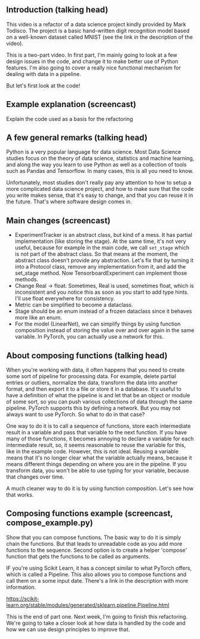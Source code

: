 ## Introduction (talking head)

This video is a refactor of a data science project kindly provided by Mark Todisco. The project is a basic hand-written digit recognition model based on a well-known dataset called MNIST (see the link in the description of the video).

This is a two-part video. In first part, I'm mainly going to look at a few design issues in the code, and change it to make better use of Python features. I'm also going to cover a really nice functional mechanism for dealing with data in a pipeline.

But let's first look at the code!

## Example explanation (screencast)

Explain the code used as a basis for the refactoring

## A few general remarks (talking head)

Python is a very popular language for data science. Most Data Science studies focus on the theory of data science, statistics and machine learning, and along the way you learn to use Python as well as a collection of tools such as Pandas and Tensorflow. In many cases, this is all you need to know.

Unfortunately, most studies don't really pay any attention to how to setup a more complicated data science project, and how to make sure that the code you write makes sense, that it's easy to change, and that you can reuse it in the future. That's where software design comes in.

## Main changes (screencast)

- ExperimentTracker is an abstract class, but kind of a mess. It has partial implementation (like storing the stage). At the same time, it's not very useful, because for example in the main code, we call `set_stage` which is not part of the abstract class. So that means at the moment, the abstract class doesn't provide any abstraction. Let's fix that by turning it into a Protocol class, remove any implementation from it, and add the set_stage method. Now TensorboardExperiment can implement those methods.
- Change Real -> float. Sometimes, Real is used, sometimes float, which is inconsistent and you notice this as soon as you start to add type hints. I'll use float everywhere for consistency.
- Metric can be simplified to become a dataclass.
- Stage should be an enum instead of a frozen dataclass since it behaves more like an enum.
- For the model (LinearNet), we can simplify things by using function composition instead of storing the value over and over again in the same variable. In PyTorch, you can actually use a network for this.

## About composing functions (talking head)

When you're working with data, it often happens that you need to create some sort of pipeline for processing data. For example, delete partial entries or outliers, normalize the data, transform the data into another format, and then export it to a file or store it in a database. It's useful to have a definition of what the pipeline is and let that be an object or module of some sort, so you can push various collections of data through the same pipeline. PyTorch supports this by defining a network. But you may not always want to use PyTorch. So what to do in that case?

One way to do it is to call a sequence of functions, store each intermediate result in a variable and pass that variable to the next function. If you have many of those functions, it becomes annoying to declare a variable for each intermediate result, so, it seems reasonable to reuse the variable for this, like in the example code. However, this is not ideal. Reusing a variable means that it's no longer clear what the variable actually means, because it means different things depending on where you are in the pipeline. If you transform data, you won't be able to use typing for your variable, because that changes over time.

A much cleaner way to do it is by using function composition. Let's see how that works.

## Composing functions example (screencast, compose_example.py)

Show that you can compose functions. The basic way to do it is simply chain the functions. But that leads to unreadable code as you add more functions to the sequence. Second option is to create a helper 'compose' function that gets the functions to be called as arguments.

IF you're using Scikit Learn, it has a concept similar to what PyTorch offers, which is called a Pipeline. This also allows you to compose functions and call them on a some input date. There's a link in the description with more information.

https://scikit-learn.org/stable/modules/generated/sklearn.pipeline.Pipeline.html

This is the end of part one. Next week, I'm going to finish this refactoring. We're going to take a closer look at how data is handled by the code and how we can use design principles to improve that.

